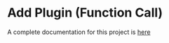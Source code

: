 # Add Plugin (Function Call)

A complete documentation for this project is [here](../docs/Exercise/03%20Add%20Plugin%20(Function%20Call).md)

